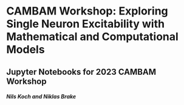 # CAMBAM Workshop: Exploring Single Neuron Excitability with Mathematical and Computational Models

## Jupyter Notebooks for 2023 CAMBAM Workshop
##### Nils Koch and Niklas Brake
